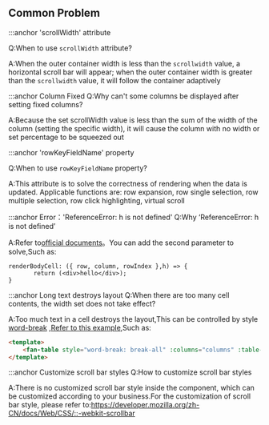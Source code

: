 ## Common Problem

:::anchor 'scrollWidth' attribute

Q:When to use `scrollWidth` attribute?

A:When the outer container width is less than the `scrollwidth` value, a horizontal scroll bar will appear; when the outer container width is greater than the `scrollwidth` value, it will follow the container adaptively

:::anchor Column Fixed
Q:Why can't some columns be displayed after setting fixed columns?

A:Because the set scrollWidth value is less than the sum of the width of the column (setting the specific width), it will cause the column with no width or set percentage to be squeezed out

:::anchor 'rowKeyFieldName' property

Q:When to use `rowKeyFieldName` property?

A:This attribute is to solve the correctness of rendering when the data is updated. Applicable functions are: row expansion, row single selection, row multiple selection, row click highlighting, virtual scroll

:::anchor Error：'ReferenceError: h is not defined'
Q:Why ‘ReferenceError: h is not defined’

A:Refer to[official documents](https://cn.vuejs.org/v2/guide/render-function.html#JSX)。You can add the second parameter to solve,Such as:

```
renderBodyCell: ({ row, column, rowIndex },h) => {
       return (<div>hello</div>);
}
```

:::anchor Long text destroys layout
Q:When there are too many cell contents, the width set does not take effect?

A:Too much text in a cell destroys the layout,This can be controlled by style [word-break](https://developer.mozilla.org/zh-CN/docs/Web/CSS/word-break) ,[Refer to this example](#/en/doc/table/column-width?anchor=long-text-destroys-layout),Such as:

```html
<template>
    <fan-table style="word-break: break-all" :columns="columns" :table-data="tableData" />
</template>
```

:::anchor Customize scroll bar styles
Q:How to customize scroll bar styles

A:There is no customized scroll bar style inside the component, which can be customized according to your business.For the customization of scroll bar style, please refer to:https://developer.mozilla.org/zh-CN/docs/Web/CSS/::-webkit-scrollbar
